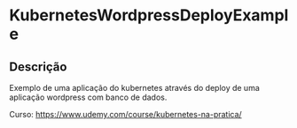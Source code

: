 # KubernetesWordpressDeployExample

## Descrição

Exemplo de uma aplicação do kubernetes através do deploy de uma aplicação wordpress com banco de dados.

Curso: https://www.udemy.com/course/kubernetes-na-pratica/
